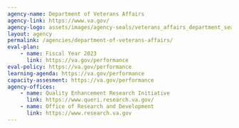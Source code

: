 ```yaml
---
agency-name: Department of Veterans Affairs
agency-link: https://www.va.gov/
agency-logo: assets/images/agency-seals/veterans_affairs_department_seal.png
layout: agency
permalink: /agencies/department-of-veterans-affairs/
eval-plan:
    - name: Fiscal Year 2023
      link: https://va.gov/performance
eval-policy: https://va.gov/performance
learning-agenda: https://va.gov/performance
capacity-assesment: https://va.gov/performance
agency-offices:
    - name: Quality Enhancement Research Initiative
      link: https://www.queri.research.va.gov/
    - name: Office of Research and Development
      link: https://www.research.va.gov
---
```

